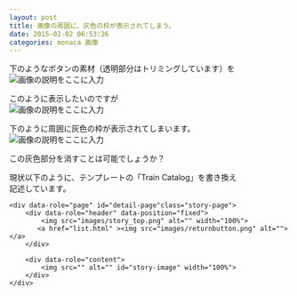```yaml
---
layout: post
title: 画像の周囲に、灰色の枠が表示されてしまう。
date: 2015-02-02 06:53:26
categories: monaca 画像
---
```

<!-- {% raw %} -->
<p>下のようなボタンの素材（透明部分はトリミングしています）を<br>
<img src="https://i.stack.imgur.com/MATUl.jpg" alt="画像の説明をここに入力"></p>

<p>このように表示したいのですが<br>
<img src="https://i.stack.imgur.com/mUTzb.jpg" alt="画像の説明をここに入力"></p>

<p>下のように周囲に灰色の枠が表示されてしまいます。<br>
<img src="https://i.stack.imgur.com/h6VbO.jpg" alt="画像の説明をここに入力"></p>

<p>この灰色部分を消すことは可能でしょうか？</p>

<p>現状以下のように、テンプレートの「Train Catalog」を書き換え<br>
記述しています。</p>

<pre><code>&lt;div data-role="page" id="detail-page"class="story-page"&gt;
    &lt;div data-role="header" data-position="fixed"&gt;
        &lt;img src="images/story_top.png" alt="" width="100%"&gt; 
       &lt;a href="list.html" &gt;&lt;img src="images/returnbutton.png" alt=""&gt;&lt;/a&gt;
    &lt;/div&gt;

    &lt;div data-role="content"&gt;
        &lt;img src="" alt="" id="story-image" width="100%"&gt;
    &lt;/div&gt;
&lt;/div&gt;
</code></pre>
<!-- {% endraw %} -->
